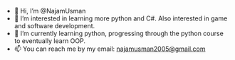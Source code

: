 - 👋 Hi, I’m @NajamUsman
- 👀 I’m interested in learning more python and C#. Also interested in game and software development.
- 🌱 I’m currently learning python, progressing through the python course to eventually learn OOP.
- 📫 You can reach me by my email: najamusman2005@gmail.com

<!---
NajamUsman/NajamUsman is a ✨ special ✨ repository because its `README.md` (this file) appears on your GitHub profile.
You can click the Preview link to take a look at your changes.
--->
